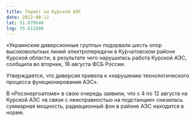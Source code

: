 ```yaml
---
title: Теракт на Курской АЭС
date: 2022-08-12
lat: 51.679648
lng: 35.611608
---
```


«Украинские диверсионные группы» подорвали шесть опор высоковольтных линий электропередачи в Курчатовском районе Курской области, в результате чего нарушилась работа Курской АЭС, сообщила во вторник, 16 августа ФСБ России.

Утверждается, что диверсия привела к «нарушению технологического процесса функционирования АЭС».

В «Росэнергоатоме» в свою очередь заявили, что с 4 по 12 августа на Курской АЭС «в связи с неисправностью на подстанции» снизилась суммарная мощность, радиационный фон в районе АЭС находится в норме.